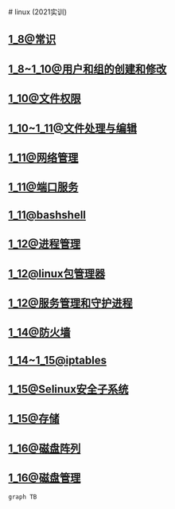 <div style='display: none'>
  Date: 2022-01-16 09:50:27
  LastEditors: gyg
  LastEditTime: 2022-01-16 14:53:52
  FilePath: \test\README.md
</div>
# linux (2021实训)

## [1_8@常识](/1_8@常识.mm.md)
## [1_8~1_10@用户和组的创建和修改](1_8~1_10@用户和组的创建和修改.mm.md)
## [1_10@文件权限](/1_10@文件权限.mm.md)
## [1_10~1_11@文件处理与编辑](1_10~1_11@文件处理与编缉.mm.md)
## [1_11@网络管理](1_11@网络管理.mm.md)
## [1_11@端口服务](1_11@端口服务.mm.md)
## [1_11@bashshell](1_11@bashshell.mm.md)
## [1_12@进程管理](1_12@进程管理.mm.md)
## [1_12@linux包管理器](/1_12@linux包管理器.mm.md)
## [1_12@服务管理和守护进程](/1_12@服务管理和守护进程.mm.md)
## [1_14@防火墙](1_14@防火墙.mm.md)
## [1_14~1_15@iptables](1_14~1_15@iptables.mm.md)
## [1_15@Selinux安全子系统](1_15@Selinux安全子系统.mm.md)
## [1_15@存储](1_15@存储.mm.md)
## [1_16@磁盘阵列](1_16@磁盘阵列.mm.md)
## [1_16@磁盘管理](1_16@磁盘管理.mm.md)


```mermaid
graph TB


```